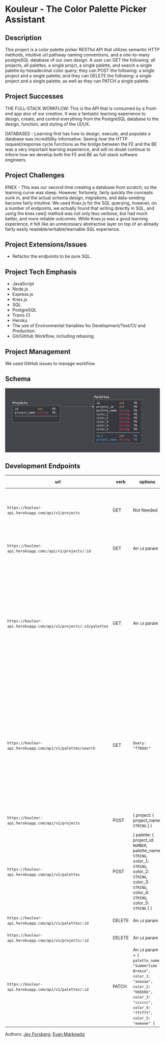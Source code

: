 # Kouleur - The Color Palette Picker Assistant

## Description

This project is a color palette picker RESTful API that utilizes semantic HTTP methods, intuitive url pathway naming conventions, and a one-to-many postgreSQL database of our own design. A user can GET the following: all projects, all palettes, a single projct, a single palette, and search a single palette by hexadecimal color query; they can POST the following: a single project and a single palette; and they can DELETE the following: a single project and a single palette; as well as they can PATCH a single palette.

## Project Successes

THE FULL-STACK WORKFLOW: This is the API that is consumed by a front-end app also of our creation. It was a fantastic learning experience to design, create, and control everything from the PostgreSQL database to the design, function, and styling of the UI/UX.

DATABASES - Learning first has how to design, execute, and populate a database was incrediblby informative. Seeing how the HTTP request/response cycle functions as the bridge between the FE and the BE was a very important learning experience, and will no doubt continue to inform how we develop both the FE and BE as full-stack software engineers.

## Project Challenges

KNEX - This was our second time creating a database from scratch; so the learning curve was steep. However, fortunely, fairly quickly the concepts sunk in, and the actual schema design, migrations, and data-seeding become fairly intuitive. We used Knex.js for the SQL querying, however, on a number of endpoints, we actually found that writing directly in SQL, and  using the knex.raw() method was not only less verbose, but had much better, and more reliable outcomes. While Knex.js was a good learning experience, it felt like an unnecessary abstractive layer on top of an already fairly easily readable/writable/learnable SQL experience.

## Project Extensions/Issues

* Refactor the endpoints to be pure SQL.

## Project Tech Emphasis

* JavaScript
* Node.js
* Express.js
* Knex.js
* SQL
* PostgreSQL
* Travis CI
* Heroku
* The use of Environmental Variables for Development/Test/CI/ and Production.
* Git/GitHub Workflow, including rebasing.

## Project Management

We used GitHub issues to manage workflow.

## Schema

![Schema](assets/DB-Schema.png)

## Development Endpoints

| url | verb | options | sample response |
| ----|------|---------|---------------- |
| `https://kouleur-api.herokuapp.com/api/v1/projects` | GET | Not Needed | An array of all projects: `[ { id: 1, project_name: 'Warm Kouleurs'}, { Next Project Object } ]` |
| `https://kouleur-api.herokuapp.com//api/v1/projects/:id` | GET | An `id` param | A single project: `{ id: 1, project_name: 'Warm Kouleurs' }` |
| `https://kouleur-api.herokuapp.com/api/v1/projects/:id/palettes` | GET | An `id` param | All the palettes for a specific project: `[ { id: 1, project_id: 1, palette_name: "Summertime Breeze", color_1: "91a6ff", color_2: "ff88dc", color_3: "faff7f", color_4: "ffffff", color_5: "ff5154" }, { Next Palette Object} ]` |
| `https://kouleur-api.herokuapp.com/api/v1/palettes/search` | GET | `Query: "ff88dc"` | Search for and return a specific Palette that contains the hexadecimal query as a color value: `{ id: 1, project_id: 1, palette_name: "Summertime Breeze", color_1: "91a6ff", color_2: "ff88dc", color_3: "faff7f", color_4: "ffffff", color_5: "ff5154" }` |
| `https://kouleur-api.herokuapp.com/api/v1/projects` | POST | { project: { project_name: `STRING` } } | Returns the id of the newly made Project: `{ id: 11 }` |
| `https://kouleur-api.herokuapp.com/api/v1/palettes` | POST | { palette: { project_id: `NUMBER`, palette_name: `STRING`, color_1: `STRING`, color_2: `STRING`, color_3: `STRING`, color_4: `STRING`, color_5: `STRING` } } | The new palette's id: `{ id: 12 }` |
| `https://kouleur-api.herokuapp.com/api/v1/palettes/:id` | DELETE | An `id` param | The deleted Palette's id: `{ id: 13 }` |
| `https://kouleur-api.herokuapp.com/api/v1/projects/:id` | DELETE | An `id` param | The deleted Projects's id: `{ id: 14 }` |
| `https://kouleur-api.herokuapp.com/api/v1/palettes/:id` | PATCH | An `id` param + `{ palette_name: "Summertime Breeze", color_1: "aaaaaa", color_2: "bbbbbb", color_3: "cccccc", color_4: "ffffff", color_5: "eeeeee" }` | The patched Palette's id: `{ id: 14 }` |

Authors: [Jev Forsberg](https://github.com/baldm0mma/); [Evan Markowitz](https://github.com/evanmarkowitz)
